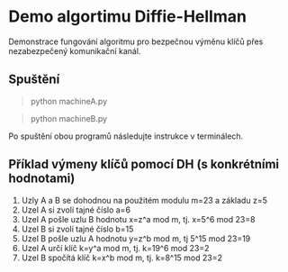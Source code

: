 # Demo algortimu Diffie-Hellman

Demonstrace fungování algoritmu pro  bezpečnou
výměnu klíčů přes nezabezpečený komunikační
kanál.

## Spuštění

> python machineA.py

> python machineB.py

Po spuštění obou programů následujte instrukce v terminálech.

## Příklad výmeny klíčů pomocí DH (s konkrétními hodnotami)
1. Uzly A a B se dohodnou na použitém modulu m=23 a základu z=5
2. Uzel A si zvolí tajné číslo a=6
3. Uzel A pošle uzlu B hodnotu x=z^a mod m, tj. x=5^6 mod 23=8
4. Uzel B si zvolí tajné číslo b=15
5. Uzel B pošle uzlu A hodnotu y=z^b mod m, tj 5^15 mod 23=19
6. Uzel A určí klíč k=y^a mod m, tj. k=19^6 mod 23=2
7. Uzel B spočítá klíč k=x^b mod m, tj. k=8^15 mod 23=2